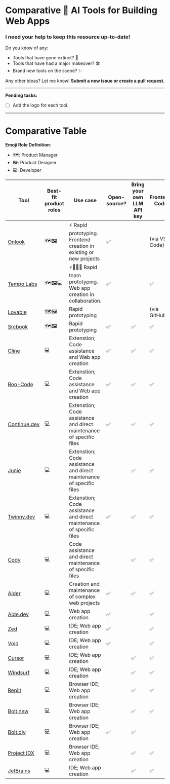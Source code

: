 # Comparative 🤖 AI Tools for Building Web Apps

### I need your help to keep this resource up-to-date!

Do you know of any:

- Tools that have gone extinct? 🦕
- Tools that have had a major makeover? 🛠️
- Brand new tools on the scene? ✨

Any other ideas? Let me know! **Submit a new issue or create a pull request**.

----

**Pending tasks:**

- [ ] Add the logo for each tool. 

----
# Comparative Table
**Emoji Role Definition**:
 
- 🗺️: Product Manager
- 🖼️: Product Designer
- 💻: Developer

| Tool        | Best-fit product roles                                       | Use case                                                                                                | Open-source? | Bring your own LLM API key | Frontend Code | Backend Code          | Code Language        | Drag-and-drop | Visual First |
|-------------|---------------------------------------------|---------------------------------------------------------------------------------------------------------|--------------|---------------------------|---------------|-----------------------|----------------------|---------------|--------------|
| [Onlook](https://onlook.com/)      | 🗺️🖼️           | ⚡ Rapid prototyping. Frontend creation in existing or new projects                                       | ✅           |                           | (via VS Code) | (via VS Code)         | Javascript with React | ✅            | ✅           |
| [Tempo Labs](https://www.tempolabs.ai/)  | 🗺️🖼️💻 | ⚡🧑‍🤝‍🧑 Rapid team prototyping. Web app creation in collaboration. | ✅           |                           | ✅            | (Supabase integration) | Javascript with React | ✅            | ✅           |
| [Lovable](https://lovable.dev/)     | 🗺️🖼️          | Rapid prototyping                                                                                         |              |                           | (via GitHub)  | (Supabase integration) | Javascript with React |               | ✅           |
| [Srcbook](https://srcbook.com/)     | 🗺️🖼️          | Rapid prototyping                                                                                         | ✅           | ✅                        | ✅            |                       | Typescript           |               |              |
| [Cline](https://cline.bot/)       | 💻                                    | Extenstion; Code assistance and Web app creation                                                                                          | ✅           | ✅                        | ✅            | ✅                    | Multiple             |               |              |
| [Roo-Code](https://github.com/RooVetGit/Roo-Code)    | 💻                                   | Extenstion; Code assistance and Web app creation                                                                                          | ✅           | ✅                        | ✅            | ✅                    | Multiple             |               |              |
| [Continue.dev](https://continue.dev/) | 💻                                    | Extenstion; Code assistance and direct maintenance of specific files                                                | ✅           | ✅                        | ✅            | ✅                    | Multiple             |               |              |
| [Junie](https://www.jetbrains.com/junie/) | 💻                                    | Extenstion; Code assistance and direct maintenance of specific files                                                |            | ✅                        | ✅            | ✅                    | Multiple             |               |              |
| [Twinny.dev](https://twinny.dev/) | 💻                                    | Extenstion; Code assistance and direct maintenance of specific files                                                | ✅           | ✅                        | ✅            | ✅                    | Multiple             |               |              |
| [Cody](https://sourcegraph.com/cody) | 💻                                    | Code assistance and direct maintenance of specific files                                                |            | ✅                        | ✅            | ✅                    | Multiple             |               |              |
| [Aider](https://aider.chat/)       | 💻                                    | Creation and maintenance of complex web projects                                                          | ✅           | ✅                        | ✅            | ✅                    | Multiple             |               |              |
| [Aide.dev](https://aide.dev/)    | 💻                                    | Web app creation                                                                                          | ✅           |                           | ✅            | ✅                    | Multiple             |               |              |
| [Zed](https://zed.dev/)         | 💻                                    | IDE; Web app creation                                                                                          | ✅           |                           | ✅            | ✅                    | Multiple             |               |              |
| [Void](https://voideditor.com/)         | 💻                                    | IDE; Web app creation                                                                                          | ✅           |                           | ✅            | ✅                    | Multiple             |               |              |
| [Cursor](https://www.cursor.com/)      | 💻                                    | IDE; Web app creation                                                                                          |              | ✅                        | ✅            | ✅                    | Multiple             |               |              |
| [Windsurf](https://codeium.com/windsurf/)    | 💻                                    | IDE; Web app creation                                                                                          |              | ✅                        | ✅            | ✅                    | Multiple             |               |              |
| [Replit](https://replit.com/)      | 💻                                    | Browser IDE; Web app creation                                                                                          |              | ✅                        | ✅            | ✅                    | Multiple             |               |              |
| [Bolt.new](https://bolt.new/)    | 💻                                    | Browser IDE; Web app creation                                                                                          |              | ✅                        | ✅            | ✅                    | Multiple             |               |              |
| [Bolt.diy](https://github.com/stackblitz-labs/bolt.diy)    | 💻                                    | Browser IDE; Web app creation                                                                                                        | ✅           | ✅                        |               |                       | Multiple             |               |              |
| [Project IDX](https://idx.dev/) | 💻                                    | Browser IDE; Web app creation                                                                                          |              | ✅                        | ✅            | ✅                    | Multiple             |               |              |
| [JetBrains](https://www.jetbrains.com/ai/) | 💻                                    | IDE; Web app creation                                                                                          |              | ✅                        | ✅            | ✅                    | Multiple             |               |              |
